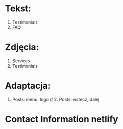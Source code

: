 # Tekst:
1. Testimonials
2. FAQ

# Zdjęcia:
1. Services
2. Testimonials

# Adaptacja:
1. Posts: menu, logo
// 2. Posts: wstecz, dalej

# Contact Information netlify 

